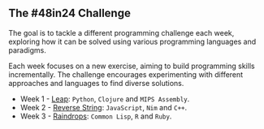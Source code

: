 ## The #48in24 Challenge

The goal is to tackle a different programming challenge each week, exploring how it can be solved using various programming languages and paradigms.

Each week focuses on a new exercise, aiming to build programming skills incrementally. The challenge encourages experimenting with different approaches and languages to find diverse solutions.

- Week 1 - [Leap](https://exercism.org/exercises/leap): `Python`, `Clojure` and `MIPS Assembly`.
- Week 2 - [Reverse String](https://exercism.org/exercises/reverse-string): `JavaScript`, `Nim` and `C++`.
- Week 3 - [Raindrops](https://exercism.org/exercises/raindrops): `Common Lisp`, `R` and `Ruby`.
